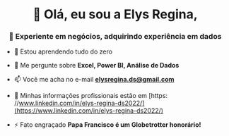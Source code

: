 <h1 align="center">👋 Olá, eu sou a Elys Regina,</h1>
<h3 align="center">👩 Experiente em negócios, adquirindo experiência em dados</h3>

- 🌱 Estou aprendendo tudo do zero

- 💬 Me pergunte sobre **Excel, Power BI, Análise de Dados**

- 📫 Você me acha no e-mail **elysregina.ds@gmail.com**

- 📄 Minhas informações profissionais estão em [https: //www.linkedin.com/in/elys-regina-ds2022/](https://www.linkedin.com/in/elys-regina-ds2022/)

- ⚡ Fato engraçado **Papa Francisco é um Globetrotter honorário!**


<!---
- 👋 Hi, I’m @ElysDS
- 👀 I’m interested in ...
- 🌱 I’m currently learning ...
- 💞️ I’m looking to collaborate on ...
- 📫 How to reach me ...

ElysDS/ElysDS is a ✨ special ✨ repository because its `README.md` (this file) appears on your GitHub profile.
You can click the Preview link to take a look at your changes.
--->
